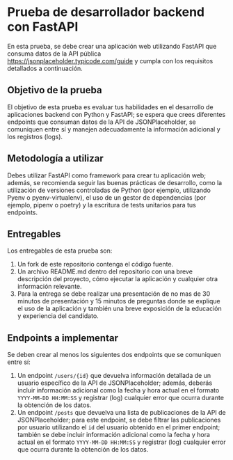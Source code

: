# Prueba de desarrollador backend con FastAPI

En esta prueba, se debe crear una aplicación web utilizando FastAPI que consuma datos de la API pública <https://jsonplaceholder.typicode.com/guide> y cumpla con los requisitos detallados a continuación.

## Objetivo de la prueba

El objetivo de esta prueba es evaluar tus habilidades en el desarrollo de aplicaciones backend con Python y FastAPI; se espera que crees diferentes endpoints que consuman datos de la API de JSONPlaceholder, se comuniquen entre sí y manejen adecuadamente la información adicional y los registros (logs).

## Metodología a utilizar

Debes utilizar FastAPI como framework para crear tu aplicación web; además, se recomienda seguir las buenas prácticas de desarrollo, como la utilización de versiones controladas de Python (por ejemplo, utilizando Pyenv o pyenv-virtualenv), el uso de un gestor de dependencias (por ejemplo, pipenv o poetry) y la escritura de tests unitarios para tus endpoints.

## Entregables

Los entregables de esta prueba son:

1. Un fork de este repositorio contenga el código fuente.
2. Un archivo README.md dentro del repositorio con una breve descripción del proyecto, cómo ejecutar la aplicación y cualquier otra información relevante.
3. Para la entrega se debe realizar una presentación de no mas de 30 minutos de presentación y 15 minutos de preguntas donde se explique el uso de la aplicación y también una breve exposición de la educación y experiencia del candidato.

## Endpoints a implementar

Se deben crear al menos los siguientes dos endpoints que se comuniquen entre sí:

1. Un endpoint `/users/{id}` que devuelva información detallada de un usuario específico de la API de JSONPlaceholder; además, deberás incluir información adicional como la fecha y hora actual en el formato `YYYY-MM-DD HH:MM:SS` y registrar (log) cualquier error que ocurra durante la obtención de los datos.
2. Un endpoint `/posts` que devuelva una lista de publicaciones de la API de JSONPlaceholder; para este endpoint, se debe filtrar las publicaciones por usuario utilizando el `id` del usuario obtenido en el primer endpoint; también se debe incluir información adicional como la fecha y hora actual en el formato `YYYY-MM-DD HH:MM:SS` y registrar (log) cualquier error que ocurra durante la obtención de los datos.


